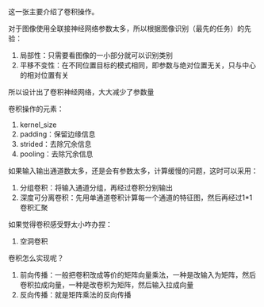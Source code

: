 这一张主要介绍了卷积操作。



对于图像使用全联接神经网络参数太多，所以根据图像识别（最先的任务）的先验：

1. 局部性：只需要看图像的一小部分就可以识别类别
2. 平移不变性：在不同位置目标的模式相同，即参数与绝对位置无关，只与中心的相对位置有关

所以设计出了卷积神经网络，大大减少了参数量



卷积操作的元素：

1. kernel_size
2. padding：保留边缘信息
3. strided：去除冗余信息
4. pooling：去除冗余信息

如果输入输出通道数太多，还是会有参数太多，计算缓慢的问题，这时可以采用：

1. 分组卷积：将输入通道分组，再经过卷积分别输出
2. 深度可分离卷积：先用单通道卷积计算每一个通道的特征图，然后再经过1*1卷积汇聚

如果觉得卷积感受野太小咋办捏：

1. 空洞卷积



卷积怎么实现呢？

1. 前向传播：一般把卷积改成等价的矩阵向量乘法，一种是改输入为矩阵，然后卷积拉成向量，一种是改卷积为矩阵，然后输入拉成向量
2. 反向传播：就是矩阵乘法的反向传播